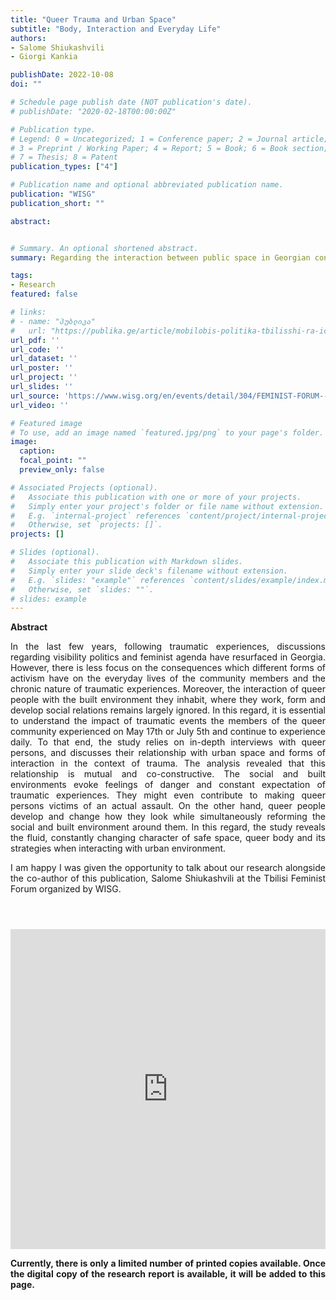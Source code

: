 ```yaml
---
title: "Queer Trauma and Urban Space"
subtitle: "Body, Interaction and Everyday Life"
authors:
- Salome Shiukashvili
- Giorgi Kankia

publishDate: 2022-10-08 
doi: ""

# Schedule page publish date (NOT publication's date).
# publishDate: "2020-02-18T00:00:00Z"

# Publication type.
# Legend: 0 = Uncategorized; 1 = Conference paper; 2 = Journal article;
# 3 = Preprint / Working Paper; 4 = Report; 5 = Book; 6 = Book section;
# 7 = Thesis; 8 = Patent
publication_types: ["4"]

# Publication name and optional abbreviated publication name.
publication: "WISG"
publication_short: ""

abstract:


# Summary. An optional shortened abstract.
summary: Regarding the interaction between public space in Georgian context and the queer body

tags:
- Research
featured: false

# links:
# - name: "პუბლიკა"
#   url: "https://publika.ge/article/mobilobis-politika-tbilisshi-ra-icvleba-da-ra-safrtkheebi-ikveteba/?fbclid=IwAR0MhBE_R23-he_txav0f5vyC5NEEsUE1Sso3h0xHozQnyGWpdJL_6UD1Po"
url_pdf: ''
url_code: ''
url_dataset: ''
url_poster: ''
url_project: ''
url_slides: ''
url_source: 'https://www.wisg.org/en/events/detail/304/FEMINIST-FORUM--October-6-9--2022---Body-and-Environment--Feminist-Ideas-and-Practice-of-Organizing-Care--Resistance-and-Solidarity-'
url_video: ''

# Featured image
# To use, add an image named `featured.jpg/png` to your page's folder. 
image:
  caption: 
  focal_point: ""
  preview_only: false

# Associated Projects (optional).
#   Associate this publication with one or more of your projects.
#   Simply enter your project's folder or file name without extension.
#   E.g. `internal-project` references `content/project/internal-project/index.md`.
#   Otherwise, set `projects: []`.
projects: []

# Slides (optional).
#   Associate this publication with Markdown slides.
#   Simply enter your slide deck's filename without extension.
#   E.g. `slides: "example"` references `content/slides/example/index.md`.
#   Otherwise, set `slides: ""`.
# slides: example
---
```

**Abstract**
<p align="justify">
    In the last few years, following traumatic experiences, discussions regarding visibility politics and feminist agenda have resurfaced in Georgia. However, there is less focus on the consequences which different forms of activism have on the everyday lives of the community members and the chronic nature of traumatic experiences. Moreover, the interaction of queer people with the built environment they inhabit, where they work, form and develop social relations remains largely ignored. In this regard, it is essential to understand the impact of traumatic events the members of the queer community experienced on May 17th  or July 5th and continue to experience daily. To that end, the study relies on in-depth interviews with queer persons, and discusses their relationship with urban space and forms of interaction in the context of trauma. The analysis revealed that this relationship is mutual and co-constructive. The social and built environments evoke feelings of danger and constant expectation of traumatic experiences. They might even contribute to making queer persons victims of an actual assault. On the other hand, queer people develop and change how they look while simultaneously reforming the social and built environment around them. In this regard, the study reveals the fluid, constantly changing character of safe space, queer body and its strategies when interacting with urban environment. </p>
<p align="justify">
    I am happy I was given the opportunity to talk about our research alongside the co-author of this publication, Salome Shiukashvili at the Tbilisi Feminist Forum organized by WISG.
</p>
<p style="padding: 0 7em 2em 0;"></p>
<iframe src="https://www.facebook.com/plugins/post.php?href=https%3A%2F%2Fwww.facebook.com%2FWISG.org%2Fphotos%2Fa.5713328832056792%2F5713237432065932%2F%3Ftype%3D3&show_text=true&width=500" width="100%" height="512" style="border:none;overflow:hidden" scrolling="no" frameborder="0" allowfullscreen="true" allow="autoplay; clipboard-write; encrypted-media; picture-in-picture; web-share"></iframe>
<p align="justify">
    <b>Currently, there is only a limited number of printed copies available. Once the digital copy of the research report is available, it will be added to this page.</b></p>